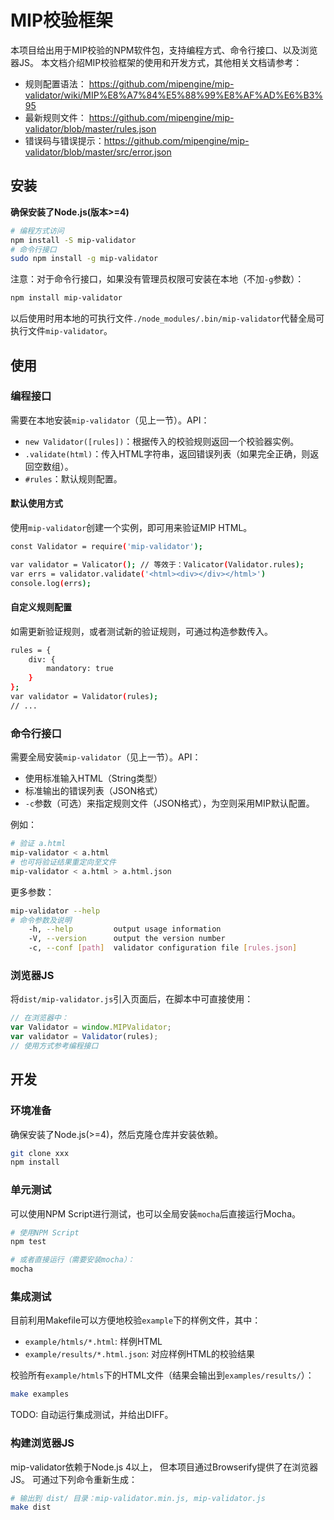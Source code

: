 # MIP校验框架

本项目给出用于MIP校验的NPM软件包，支持编程方式、命令行接口、以及浏览器JS。
本文档介绍MIP校验框架的使用和开发方式，其他相关文档请参考：

* 规则配置语法： <https://github.com/mipengine/mip-validator/wiki/MIP%E8%A7%84%E5%88%99%E8%AF%AD%E6%B3%95>
* 最新规则文件： <https://github.com/mipengine/mip-validator/blob/master/rules.json>
* 错误码与错误提示：<https://github.com/mipengine/mip-validator/blob/master/src/error.json>

## 安装

**确保安装了Node.js(版本>=4)**

```bash
# 编程方式访问
npm install -S mip-validator
# 命令行接口
sudo npm install -g mip-validator
```

注意：对于命令行接口，如果没有管理员权限可安装在本地（不加`-g`参数）：

```bash
npm install mip-validator
```

以后使用时用本地的可执行文件`./node_modules/.bin/mip-validator`代替全局可执行文件`mip-validator`。

## 使用

### 编程接口

需要在本地安装`mip-validator`（见上一节）。API：

* `new Validator([rules])`：根据传入的校验规则返回一个校验器实例。
* `.validate(html)`：传入HTML字符串，返回错误列表（如果完全正确，则返回空数组）。
* `#rules`：默认规则配置。

#### 默认使用方式

使用`mip-validator`创建一个实例，即可用来验证MIP HTML。

```bash
const Validator = require('mip-validator');

var validator = Valicator(); // 等效于：Valicator(Validator.rules);
var errs = validator.validate('<html><div></div></html>')
console.log(errs);
```

#### 自定义规则配置

如需更新验证规则，或者测试新的验证规则，可通过构造参数传入。

```bash
rules = {
    div: {
        mandatory: true
    }
};
var validator = Validator(rules);
// ...
```

### 命令行接口

需要全局安装`mip-validator`（见上一节）。API：

* 使用标准输入HTML（String类型）
* 标准输出的错误列表（JSON格式）
* `-c`参数（可选）来指定规则文件（JSON格式），为空则采用MIP默认配置。

例如：

```bash
# 验证 a.html
mip-validator < a.html
# 也可将验证结果重定向至文件
mip-validator < a.html > a.html.json
```

更多参数：

```bash
mip-validator --help
# 命令参数及说明
    -h, --help         output usage information
    -V, --version      output the version number
    -c, --conf [path]  validator configuration file [rules.json]
```

### 浏览器JS


将`dist/mip-validator.js`引入页面后，在脚本中可直接使用：

```javascript
// 在浏览器中：
var Validator = window.MIPValidator;
var validator = Validator(rules);
// 使用方式参考编程接口
```

## 开发

### 环境准备

确保安装了Node.js(>=4)，然后克隆仓库并安装依赖。

```bash
git clone xxx
npm install
```

### 单元测试

可以使用NPM Script进行测试，也可以全局安装`mocha`后直接运行Mocha。

```bash
# 使用NPM Script
npm test

# 或者直接运行（需要安装mocha）：
mocha
```

### 集成测试

目前利用Makefile可以方便地校验`example`下的样例文件，其中：

* `example/htmls/*.html`: 样例HTML
* `example/results/*.html.json`: 对应样例HTML的校验结果

校验所有`example/htmls`下的HTML文件（结果会输出到`examples/results/`）：

```bash
make examples
```

TODO: 自动运行集成测试，并给出DIFF。

### 构建浏览器JS

mip-validator依赖于Node.js 4以上，
但本项目通过Browserify提供了在浏览器JS。
可通过下列命令重新生成：

```bash
# 输出到 dist/ 目录：mip-validator.min.js, mip-validator.js
make dist
```

[wiki]: http://gitlab.baidu.com/MIP/mip-validator/wikis/rules
